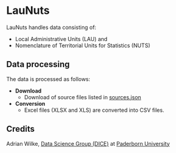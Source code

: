 # LauNuts

LauNuts handles data consisting of:

- Local Administrative Units (LAU) and
- Nomenclature of Territorial Units for Statistics (NUTS)

## Data processing

The data is processed as follows:

- **Download**
	- Download of source files listed in [sources.json](sources.json)
- **Conversion**
	- Excel files (XLSX and XLS) are converted into CSV files.

## Credits

Adrian Wilke, [Data Science Group (DICE)](https://dice-research.org/) at [Paderborn University](https://www.uni-paderborn.de/)